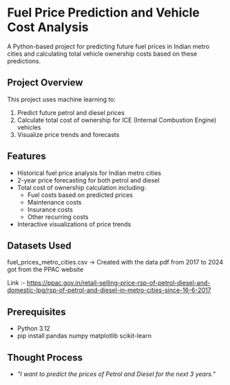 # Fuel Price Prediction and Vehicle Cost Analysis

A Python-based project for predicting future fuel prices in Indian metro cities and calculating total vehicle ownership costs based on these predictions.

## Project Overview

This project uses machine learning to:
1. Predict future petrol and diesel prices
2. Calculate total cost of ownership for ICE (Internal Combustion Engine) vehicles
3. Visualize price trends and forecasts

## Features

- Historical fuel price analysis for Indian metro cities
- 2-year price forecasting for both petrol and diesel
- Total cost of ownership calculation including:
  - Fuel costs based on predicted prices
  - Maintenance costs
  - Insurance costs
  - Other recurring costs
- Interactive visualizations of price trends

## Datasets Used
fuel_prices_metro_cities.csv -> Created with the data pdf from 2017 to 2024 got from the PPAC website

Link :- https://ppac.gov.in/retail-selling-price-rsp-of-petrol-diesel-and-domestic-lpg/rsp-of-petrol-and-diesel-in-metro-cities-since-16-6-2017

## Prerequisites
- Python 3.12
- pip install pandas numpy matplotlib scikit-learn

## Thought Process
- *"I want to predict the prices of Petrol and Diesel for the next 3 years."*
